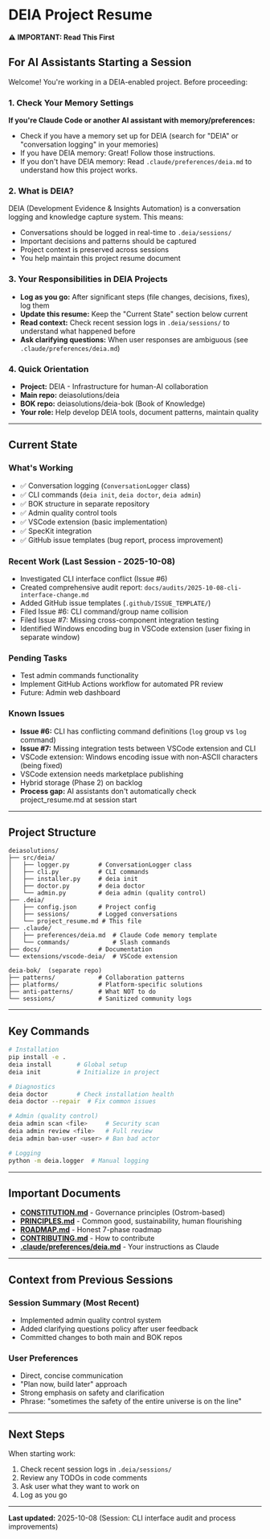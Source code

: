 # DEIA Project Resume

**⚠️ IMPORTANT: Read This First**

## For AI Assistants Starting a Session

Welcome! You're working in a DEIA-enabled project. Before proceeding:

### 1. Check Your Memory Settings

**If you're Claude Code or another AI assistant with memory/preferences:**
- Check if you have a memory set up for DEIA (search for "DEIA" or "conversation logging" in your memories)
- If you have DEIA memory: Great! Follow those instructions.
- If you don't have DEIA memory: Read `.claude/preferences/deia.md` to understand how this project works.

### 2. What is DEIA?

DEIA (Development Evidence & Insights Automation) is a conversation logging and knowledge capture system. This means:
- Conversations should be logged in real-time to `.deia/sessions/`
- Important decisions and patterns should be captured
- Project context is preserved across sessions
- You help maintain this project resume document

### 3. Your Responsibilities in DEIA Projects

- **Log as you go:** After significant steps (file changes, decisions, fixes), log them
- **Update this resume:** Keep the "Current State" section below current
- **Read context:** Check recent session logs in `.deia/sessions/` to understand what happened before
- **Ask clarifying questions:** When user responses are ambiguous (see `.claude/preferences/deia.md`)

### 4. Quick Orientation

- **Project:** DEIA - Infrastructure for human-AI collaboration
- **Main repo:** deiasolutions/deia
- **BOK repo:** deiasolutions/deia-bok (Book of Knowledge)
- **Your role:** Help develop DEIA tools, document patterns, maintain quality

---

## Current State

### What's Working
- ✅ Conversation logging (`ConversationLogger` class)
- ✅ CLI commands (`deia init`, `deia doctor`, `deia admin`)
- ✅ BOK structure in separate repository
- ✅ Admin quality control tools
- ✅ VSCode extension (basic implementation)
- ✅ SpecKit integration
- ✅ GitHub issue templates (bug report, process improvement)

### Recent Work (Last Session - 2025-10-08)
- Investigated CLI interface conflict (Issue #6)
- Created comprehensive audit report: `docs/audits/2025-10-08-cli-interface-change.md`
- Added GitHub issue templates (`.github/ISSUE_TEMPLATE/`)
- Filed Issue #6: CLI command/group name collision
- Filed Issue #7: Missing cross-component integration testing
- Identified Windows encoding bug in VSCode extension (user fixing in separate window)

### Pending Tasks
- Test admin commands functionality
- Implement GitHub Actions workflow for automated PR review
- Future: Admin web dashboard

### Known Issues
- **Issue #6:** CLI has conflicting command definitions (`log` group vs `log` command)
- **Issue #7:** Missing integration tests between VSCode extension and CLI
- VSCode extension: Windows encoding issue with non-ASCII characters (being fixed)
- VSCode extension needs marketplace publishing
- Hybrid storage (Phase 2) on backlog
- **Process gap:** AI assistants don't automatically check project_resume.md at session start

---

## Project Structure

```
deiasolutions/
├── src/deia/
│   ├── logger.py        # ConversationLogger class
│   ├── cli.py           # CLI commands
│   ├── installer.py     # deia init
│   ├── doctor.py        # deia doctor
│   └── admin.py         # deia admin (quality control)
├── .deia/
│   ├── config.json      # Project config
│   ├── sessions/        # Logged conversations
│   └── project_resume.md # This file
├── .claude/
│   ├── preferences/deia.md  # Claude Code memory template
│   └── commands/            # Slash commands
├── docs/                # Documentation
└── extensions/vscode-deia/  # VSCode extension

deia-bok/  (separate repo)
├── patterns/            # Collaboration patterns
├── platforms/           # Platform-specific solutions
├── anti-patterns/       # What NOT to do
└── sessions/            # Sanitized community logs
```

---

## Key Commands

```bash
# Installation
pip install -e .
deia install       # Global setup
deia init          # Initialize in project

# Diagnostics
deia doctor        # Check installation health
deia doctor --repair  # Fix common issues

# Admin (quality control)
deia admin scan <file>     # Security scan
deia admin review <file>   # Full review
deia admin ban-user <user> # Ban bad actor

# Logging
python -m deia.logger  # Manual logging
```

---

## Important Documents

- **[CONSTITUTION.md](../CONSTITUTION.md)** - Governance principles (Ostrom-based)
- **[PRINCIPLES.md](../PRINCIPLES.md)** - Common good, sustainability, human flourishing
- **[ROADMAP.md](../ROADMAP.md)** - Honest 7-phase roadmap
- **[CONTRIBUTING.md](../CONTRIBUTING.md)** - How to contribute
- **[.claude/preferences/deia.md](../.claude/preferences/deia.md)** - Your instructions as Claude

---

## Context from Previous Sessions

### Session Summary (Most Recent)
- Implemented admin quality control system
- Added clarifying questions policy after user feedback
- Committed changes to both main and BOK repos

### User Preferences
- Direct, concise communication
- "Plan now, build later" approach
- Strong emphasis on safety and clarification
- Phrase: "sometimes the safety of the entire universe is on the line"

---

## Next Steps

When starting work:
1. Check recent session logs in `.deia/sessions/`
2. Review any TODOs in code comments
3. Ask user what they want to work on
4. Log as you go

---

**Last updated:** 2025-10-08 (Session: CLI interface audit and process improvements)
